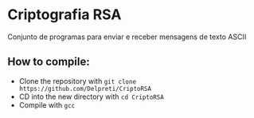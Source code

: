 # Criptografia RSA
Conjunto de programas para enviar e receber mensagens de texto ASCII

## How to compile:
* Clone the repository with `git clone https://github.com/Delpreti/CriptoRSA`
* CD into the new directory with `cd CriptoRSA`
* Compile with `gcc`
